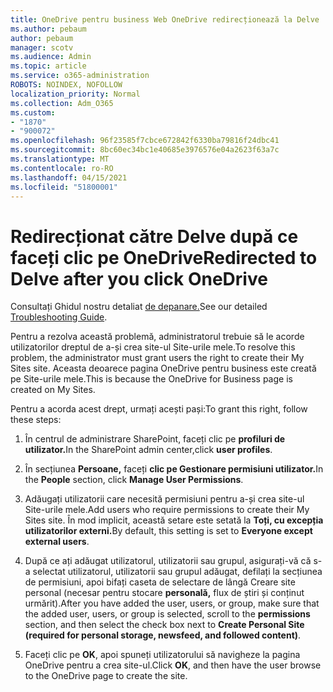 ```yaml
---
title: OneDrive pentru business Web OneDrive redirecționează la Delve
ms.author: pebaum
author: pebaum
manager: scotv
ms.audience: Admin
ms.topic: article
ms.service: o365-administration
ROBOTS: NOINDEX, NOFOLLOW
localization_priority: Normal
ms.collection: Adm_O365
ms.custom:
- "1870"
- "900072"
ms.openlocfilehash: 96f23585f7cbce672842f6330ba79816f24dbc41
ms.sourcegitcommit: 8bc60ec34bc1e40685e3976576e04a2623f63a7c
ms.translationtype: MT
ms.contentlocale: ro-RO
ms.lasthandoff: 04/15/2021
ms.locfileid: "51800001"
---
```

# <a name="redirected-to-delve-after-you-click-onedrive"></a><span data-ttu-id="55d9c-102">Redirecționat către Delve după ce faceți clic pe OneDrive</span><span class="sxs-lookup"><span data-stu-id="55d9c-102">Redirected to Delve after you click OneDrive</span></span>

<span data-ttu-id="55d9c-103">Consultați Ghidul nostru detaliat [de depanare.](https://docs.microsoft.com/sharepoint/support/sites/troubleshooting-guide-for-sites-stopped-at-provisioning)</span><span class="sxs-lookup"><span data-stu-id="55d9c-103">See our detailed [Troubleshooting Guide](https://docs.microsoft.com/sharepoint/support/sites/troubleshooting-guide-for-sites-stopped-at-provisioning).</span></span>

<span data-ttu-id="55d9c-104">Pentru a rezolva această problemă, administratorul trebuie să le acorde utilizatorilor dreptul de a-și crea site-ul Site-urile mele.</span><span class="sxs-lookup"><span data-stu-id="55d9c-104">To resolve this problem, the administrator must grant users the right to create their My Sites site.</span></span> <span data-ttu-id="55d9c-105">Aceasta deoarece pagina OneDrive pentru business este creată pe Site-urile mele.</span><span class="sxs-lookup"><span data-stu-id="55d9c-105">This is because the OneDrive for Business page is created on My Sites.</span></span>

<span data-ttu-id="55d9c-106">Pentru a acorda acest drept, urmați acești pași:</span><span class="sxs-lookup"><span data-stu-id="55d9c-106">To grant this right, follow these steps:</span></span>

1. <span data-ttu-id="55d9c-107">În centrul de administrare SharePoint, faceți clic pe **profiluri de utilizator.**</span><span class="sxs-lookup"><span data-stu-id="55d9c-107">In the SharePoint admin center,click **user profiles**.</span></span>

2. <span data-ttu-id="55d9c-108">În secțiunea **Persoane,** faceți **clic pe Gestionare permisiuni utilizator.**</span><span class="sxs-lookup"><span data-stu-id="55d9c-108">In the **People** section, click **Manage User Permissions**.</span></span>

3. <span data-ttu-id="55d9c-109">Adăugați utilizatorii care necesită permisiuni pentru a-și crea site-ul Site-urile mele.</span><span class="sxs-lookup"><span data-stu-id="55d9c-109">Add users who require permissions to create their My Sites site.</span></span> <span data-ttu-id="55d9c-110">În mod implicit, această setare este setată la **Toți, cu excepția utilizatorilor externi.**</span><span class="sxs-lookup"><span data-stu-id="55d9c-110">By default, this setting is set to **Everyone except external users**.</span></span>

4. <span data-ttu-id="55d9c-111">După ce ați adăugat utilizatorul, utilizatorii sau grupul, asigurați-vă că s-a  selectat utilizatorul, utilizatorii sau grupul adăugat, defilați la secțiunea de permisiuni, apoi bifați caseta de selectare de lângă Creare site personal (necesar pentru stocare **personală,** flux de știri și conținut urmărit).</span><span class="sxs-lookup"><span data-stu-id="55d9c-111">After you have added the user, users, or group, make sure that the added user, users, or group is selected, scroll to the **permissions** section, and then select the check box next to **Create Personal Site (required for personal storage, newsfeed, and followed content)**.</span></span>

5. <span data-ttu-id="55d9c-112">Faceți clic pe **OK**, apoi spuneți utilizatorului să navigheze la pagina OneDrive pentru a crea site-ul.</span><span class="sxs-lookup"><span data-stu-id="55d9c-112">Click **OK**, and then have the user browse to the OneDrive page to create the site.</span></span>
